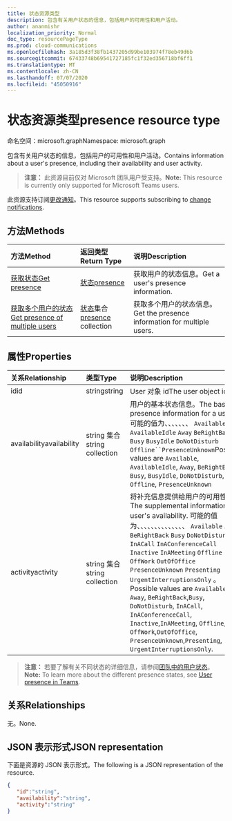 ```yaml
---
title: 状态资源类型
description: 包含有关用户状态的信息，包括用户的可用性和用户活动。
author: ananmishr
localization_priority: Normal
doc_type: resourcePageType
ms.prod: cloud-communications
ms.openlocfilehash: 3a185d3f38fb1437205d99be103974f78eb49d6b
ms.sourcegitcommit: 67433748b69541727185fc1f32ed356718bf6ff1
ms.translationtype: MT
ms.contentlocale: zh-CN
ms.lasthandoff: 07/07/2020
ms.locfileid: "45050916"
---
```

# <a name="presence-resource-type"></a><span data-ttu-id="26c18-103">状态资源类型</span><span class="sxs-lookup"><span data-stu-id="26c18-103">presence resource type</span></span>

<span data-ttu-id="26c18-104">命名空间：microsoft.graph</span><span class="sxs-lookup"><span data-stu-id="26c18-104">Namespace: microsoft.graph</span></span>

<span data-ttu-id="26c18-105">包含有关用户状态的信息，包括用户的可用性和用户活动。</span><span class="sxs-lookup"><span data-stu-id="26c18-105">Contains information about a user's presence, including their availability and user activity.</span></span>

> <span data-ttu-id="26c18-106">**注意：** 此资源目前仅对 Microsoft 团队用户受支持。</span><span class="sxs-lookup"><span data-stu-id="26c18-106">**Note:** This resource is currently only supported for Microsoft Teams users.</span></span>

<span data-ttu-id="26c18-107">此资源支持订阅[更改通知](/graph/webhooks)。</span><span class="sxs-lookup"><span data-stu-id="26c18-107">This resource supports subscribing to [change notifications](/graph/webhooks).</span></span>

## <a name="methods"></a><span data-ttu-id="26c18-108">方法</span><span class="sxs-lookup"><span data-stu-id="26c18-108">Methods</span></span>

| <span data-ttu-id="26c18-109">方法</span><span class="sxs-lookup"><span data-stu-id="26c18-109">Method</span></span>                                                            | <span data-ttu-id="26c18-110">返回类型</span><span class="sxs-lookup"><span data-stu-id="26c18-110">Return Type</span></span>                                       | <span data-ttu-id="26c18-111">说明</span><span class="sxs-lookup"><span data-stu-id="26c18-111">Description</span></span>                                  |
|:------------------------------------------------------------------|:--------------------------------------------------|:---------------------------------------------|
| [<span data-ttu-id="26c18-112">获取状态</span><span class="sxs-lookup"><span data-stu-id="26c18-112">Get presence</span></span>](../api/presence-get.md)     | [<span data-ttu-id="26c18-113">状态</span><span class="sxs-lookup"><span data-stu-id="26c18-113">presence</span></span>](../resources/presence.md)     | <span data-ttu-id="26c18-114">获取用户的状态信息。</span><span class="sxs-lookup"><span data-stu-id="26c18-114">Get a user's presence information.</span></span>
| [<span data-ttu-id="26c18-115">获取多个用户的状态</span><span class="sxs-lookup"><span data-stu-id="26c18-115">Get presence of multiple users</span></span>](../api/cloudcommunications-getpresencesbyuserid.md)    |  <span data-ttu-id="26c18-116">[状态](../resources/presence.md)集合</span><span class="sxs-lookup"><span data-stu-id="26c18-116">[presence](../resources/presence.md) collection</span></span>     |  <span data-ttu-id="26c18-117">获取多个用户的状态信息。</span><span class="sxs-lookup"><span data-stu-id="26c18-117">Get the presence information for multiple users.</span></span>      |


## <a name="properties"></a><span data-ttu-id="26c18-118">属性</span><span class="sxs-lookup"><span data-stu-id="26c18-118">Properties</span></span>

| <span data-ttu-id="26c18-119">关系</span><span class="sxs-lookup"><span data-stu-id="26c18-119">Relationship</span></span>        | <span data-ttu-id="26c18-120">类型</span><span class="sxs-lookup"><span data-stu-id="26c18-120">Type</span></span>                                                 | <span data-ttu-id="26c18-121">说明</span><span class="sxs-lookup"><span data-stu-id="26c18-121">Description</span></span>                                                         |
|:--------------------|:-----------------------------------------------------|:--------------------------------------------------------------------|
|<span data-ttu-id="26c18-122">id</span><span class="sxs-lookup"><span data-stu-id="26c18-122">id</span></span>    |  <span data-ttu-id="26c18-123">string</span><span class="sxs-lookup"><span data-stu-id="26c18-123">string</span></span>     |  <span data-ttu-id="26c18-124">User 对象 id</span><span class="sxs-lookup"><span data-stu-id="26c18-124">The user object id</span></span>   |
|<span data-ttu-id="26c18-125">availability</span><span class="sxs-lookup"><span data-stu-id="26c18-125">availability</span></span>    |  <span data-ttu-id="26c18-126">string 集合</span><span class="sxs-lookup"><span data-stu-id="26c18-126">string collection</span></span>   |   <span data-ttu-id="26c18-127">用户的基本状态信息。</span><span class="sxs-lookup"><span data-stu-id="26c18-127">The base presence information for a user.</span></span> <span data-ttu-id="26c18-128">可能的值为、、、、、、、 `Available` `AvailableIdle` `Away` `BeRightBack` `Busy` `BusyIdle` `DoNotDisturb` `Offline``PresenceUnknown`</span><span class="sxs-lookup"><span data-stu-id="26c18-128">Possible values are `Available`, `AvailableIdle`,  `Away`, `BeRightBack`, `Busy`, `BusyIdle`, `DoNotDisturb`, `Offline`, `PresenceUnknown`</span></span>  |
|<span data-ttu-id="26c18-129">activity</span><span class="sxs-lookup"><span data-stu-id="26c18-129">activity</span></span>    |  <span data-ttu-id="26c18-130">string 集合</span><span class="sxs-lookup"><span data-stu-id="26c18-130">string collection</span></span>      |    <span data-ttu-id="26c18-131">将补充信息提供给用户的可用性。</span><span class="sxs-lookup"><span data-stu-id="26c18-131">The supplemental information to a user's availability.</span></span> <span data-ttu-id="26c18-132">可能的值为、、、、、、、、、、、、、、 `Available` `Away` `BeRightBack` `Busy` `DoNotDisturb` `InACall` `InAConferenceCall` `Inactive` `InAMeeting` `Offline` `OffWork` `OutOfOffice` `PresenceUnknown` `Presenting` `UrgentInterruptionsOnly` 。</span><span class="sxs-lookup"><span data-stu-id="26c18-132">Possible values are `Available`, `Away`, `BeRightBack`,`Busy`, `DoNotDisturb`, `InACall`, `InAConferenceCall`, `Inactive`,`InAMeeting`, `Offline`, `OffWork`,`OutOfOffice`, `PresenceUnknown`,`Presenting`, `UrgentInterruptionsOnly`.</span></span>       |

><span data-ttu-id="26c18-133">**注意：** 若要了解有关不同状态的详细信息，请参阅[团队中的用户状态](https://docs.microsoft.com/microsoftteams/presence-admins)。</span><span class="sxs-lookup"><span data-stu-id="26c18-133">**Note:** To learn more about the different presence states, see [User presence in Teams](https://docs.microsoft.com/microsoftteams/presence-admins).</span></span> 

## <a name="relationships"></a><span data-ttu-id="26c18-134">关系</span><span class="sxs-lookup"><span data-stu-id="26c18-134">Relationships</span></span>

<span data-ttu-id="26c18-135">无。</span><span class="sxs-lookup"><span data-stu-id="26c18-135">None.</span></span>

## <a name="json-representation"></a><span data-ttu-id="26c18-136">JSON 表示形式</span><span class="sxs-lookup"><span data-stu-id="26c18-136">JSON representation</span></span>

<span data-ttu-id="26c18-137">下面是资源的 JSON 表示形式。</span><span class="sxs-lookup"><span data-stu-id="26c18-137">The following is a JSON representation of the resource.</span></span>

<!-- {
  "blockType": "resource",
  "optionalProperties": [
  ],
  "@odata.type": "microsoft.graph.presence"
}-->
```json
{
   "id":"string",
   "availability":"string",
   "activity":"string"
}
```
